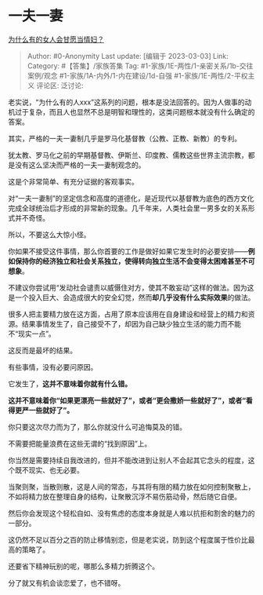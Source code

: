 # 一夫一妻
[为什么有的女人会甘愿当情妇？](https://www.zhihu.com/question/21236814/answer/2919907790)

> Author: #0-Anonymity
> Last update: [编辑于 2023-03-03]
> Link:
> Category: #【答集】/家族答集
> Tag: #1-家族/1E-两性/1-亲密关系/1b-交往案例/观念 #1-家族/1A-内外/1-内在建设/1d-自强 #1-家族/1E-两性/2-平权主义
> 评论区:
> 泛讨论:

老实说，“为什么有的人xxx”这系列的问题，根本是没法回答的。因为人做事的动机过于复杂，而且人也显然不总是明智和理性的，这类问题根本就没有什么确定的答案。

其实，严格的一夫一妻制几乎是罗马化基督教（公教、正教、新教）的专利。

犹太教、罗马化之前的早期基督教、伊斯兰、印度教、儒教这些世界主流宗教，都是没有这么坚决而严格的一夫一妻制观念的。

这是个非常简单、有充分证据的客观事实。

对“一夫一妻制”的坚定信念和高度的道德化，是近现代以基督教为底色的西方文化完成全球统治后才形成的非常新的现象。几千年来，人类社会里一男多女的关系形式并不奇怪。

所以，不要这么大惊小怪。

你如果不接受这件事情，那么你首要的工作是做好如果它发生时的必要安排——**例如保持你的经济独立和社会关系独立，使得转向独立生活不会变得太困难甚至不可想象**。

不建议你尝试用“发动社会谴责以威慑住对方，使其不敢妄动”这样的做法。因为这是一个投入巨大、会造成很大的安全幻觉，然而**却几乎没有什么实际效果**的做法。

很多人把主要精力放在这方面，占用了原本应该用在自身建设和经营上的精力和资源。结果事情发生了，自己接受不了，却因为自己缺少独立生活的能力而不能不“现实一点”。

这反而是最坏的结果。

有些事情，没有必要问原因。

它发生了，**这并不意味着你就有什么错。**

**这并不意味着你“如果更漂亮一些就好了”，或者“更会撒娇一些就好了”，或者“看得更严一些就好了”。**

你只要这次尽力而为了，那么你就没什么可追悔莫及的错。

不需要把能量浪费在这些无谓的“找到原因”上。

你当然是需要持续自我改进的，但并不能改进到让别人不会起其它念头的程度，这个既不现实、也无必要。

当聚则聚，当散则散，这是人间的常态，与其将有限的精力放在如何控制聚散上，不如将精力放在整理自身的结构，让聚散沉浮不易伤筋动骨，然后随它自便。

然后你会发现这个轻松自如、没有焦虑的态度本身就是人难以抗拒和割舍的魅力的一部分。

这仍然不足以百分之百的防止移情别恋，但是老实说，防到这个程度属于性价比最高的策略了。

还要省下精神玩别的呢，哪那么多精力折腾这个。

分了就又有机会谈恋爱了，也不错呀。
